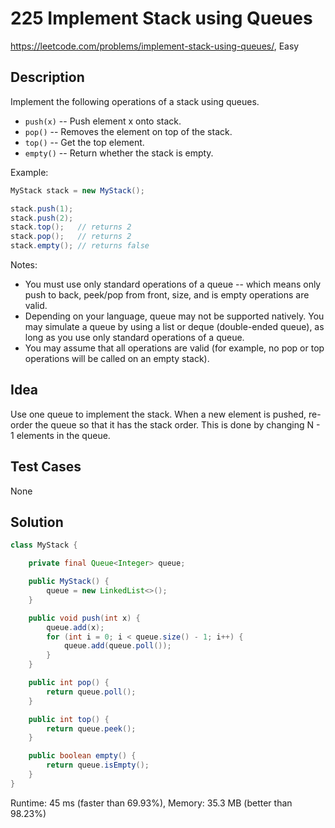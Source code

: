# 225 Implement Stack using Queues

<https://leetcode.com/problems/implement-stack-using-queues/>, Easy

## Description

Implement the following operations of a stack using queues.

- `push(x)` -- Push element x onto stack.
- `pop()` -- Removes the element on top of the stack.
- `top()` -- Get the top element.
- `empty()` -- Return whether the stack is empty.

Example:

```java
MyStack stack = new MyStack();

stack.push(1);
stack.push(2);
stack.top();   // returns 2
stack.pop();   // returns 2
stack.empty(); // returns false
```

Notes:

- You must use only standard operations of a queue -- which means only push to back, peek/pop from front, size, and is empty operations are valid.
- Depending on your language, queue may not be supported natively. You may simulate a queue by using a list or deque (double-ended queue), as long as you use only standard operations of a queue.
- You may assume that all operations are valid (for example, no pop or top operations will be called on an empty stack).

## Idea

Use one queue to implement the stack. When a new element is pushed, re-order the
queue so that it has the stack order. This is done by changing N - 1 elements in
the queue.

## Test Cases

None

## Solution

```java
class MyStack {

    private final Queue<Integer> queue;

    public MyStack() {
        queue = new LinkedList<>();
    }

    public void push(int x) {
        queue.add(x);
        for (int i = 0; i < queue.size() - 1; i++) {
            queue.add(queue.poll());
        }
    }

    public int pop() {
        return queue.poll();
    }

    public int top() {
        return queue.peek();
    }

    public boolean empty() {
        return queue.isEmpty();
    }
}
```

Runtime: 45 ms (faster than 69.93%), Memory: 35.3 MB (better than 98.23%)
